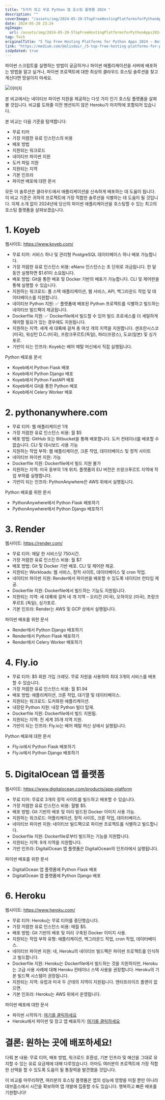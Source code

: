```yaml
---
title: "5가지 최고 무료 Python 앱 호스팅 플랫폼 2024 "
description: ""
coverImage: "/assets/img/2024-05-20-5TopFreeHostingPlatformsforPythonApps2024BestHerokuAlternatives_0.png"
date: 2024-05-20 23:24
ogImage:
  url: /assets/img/2024-05-20-5TopFreeHostingPlatformsforPythonApps2024BestHerokuAlternatives_0.png
tag: Tech
originalTitle: "5 Top Free Hosting Platforms for Python Apps 2024 — Best Heroku Alternatives"
link: "https://medium.com/@alisdair_/5-top-free-hosting-platforms-for-python-apps-2024-best-heroku-alternatives-c31c0a2837d1"
isUpdated: true
---
```


파이썬 스크립트를 실행하는 방법이 궁금하거나 파이썬 애플리케이션을 서버에 배포하는 방법을 알고 싶거나, 파이썬 프로젝트에 대한 최상의 클라우드 호스팅 솔루션을 찾고 계신다면 망설이지 마세요.

![이미지](/assets/img/2024-05-20-5TopFreeHostingPlatformsforPythonApps2024BestHerokuAlternatives_0.png)

본 비교에서는 네이티브 파이썬 지원을 제공하는 다섯 가지 인기 호스팅 플랫폼을 살펴볼 것입니다. 비교를 도와줄 이전 멘션되지 않은 Heroku가 마지막에 포함되어 있습니다.

본 비교는 다음 기준을 탐색합니다:

<!-- seedividend - 사각형 -->

<ins class="adsbygoogle"
     style="display:block"
     data-ad-client="ca-pub-4877378276818686"
     data-ad-slot="1898504329"
     data-ad-format="auto"
     data-full-width-responsive="true"></ins>

<script>
     (adsbygoogle = window.adsbygoogle || []).push({});
</script>

- 무료 티어
- 가장 저렴한 유료 인스턴스의 비용
- 배포 방법
- 지원되는 워크로드
- 네이티브 파이썬 지원
- 도커 파일 지원
- 지원되는 지역
- 기본 인프라
- 파이썬 배포에 대한 문서

모든 이 솔루션은 클라우드에서 애플리케이션을 신속하게 배포하는 데 도움이 됩니다. 이 비교 기준은 귀하의 프로젝트에 가장 적합한 솔루션을 식별하는 데 도움이 될 것입니다. 이제 소개 없이 2024년에 당신의 파이썬 애플리케이션을 호스팅할 수 있는 최고의 호스팅 플랫폼을 살펴보겠습니다.

# 1. Koyeb

웹사이트: https://www.koyeb.com/

<!-- seedividend - 사각형 -->

<ins class="adsbygoogle"
     style="display:block"
     data-ad-client="ca-pub-4877378276818686"
     data-ad-slot="1898504329"
     data-ad-format="auto"
     data-full-width-responsive="true"></ins>

<script>
     (adsbygoogle = window.adsbygoogle || []).push({});
</script>

- 무료 티어: 서비스 하나 및 관리형 PostgreSQL 데이터베이스 하나 배포 가능합니다.
- 가장 저렴한 유료 인스턴스 비용: eNano 인스턴스는 초 단위로 과금됩니다. 한 달 동안 실행하면 $1.61이 소요됩니다.
- 배포 방법: Git을 통한 배포 및 Docker 기반의 배포가 가능합니다. CLI 및 제어판을 통해 실행할 수 있습니다.
- 지원하는 워크로드: 풀 스택 애플리케이션, 웹 서비스, API, 백그라운드 작업 및 데이터베이스를 지원합니다.
- 네이티브 Python 지원: ✅ 플랫폼에 배포된 Python 프로젝트를 식별하고 빌드하는 네이티브 빌드팩이 제공됩니다.
- Dockerfile 지원: ✅ Dockerfile에서 빌드할 수 있어 빌드 프로세스를 더 세밀하게 제어할 필요가 있는 경우에도 지원됩니다.
- 지원하는 지역: 세계 세 대륙에 걸쳐 총 여섯 개의 지역을 지원합니다. 샌프란시스코(미국), 워싱턴 D.C.(미국), 프랑크푸르트(독일), 파리(프랑스), 도쿄(일본) 및 싱가포르.
- 기반이 되는 인프라: Koyeb는 베어 메탈 머신에서 직접 실행됩니다.

Python 배포용 문서

- Koyeb에서 Python Flask 배포
- Koyeb에서 Python Django 배포
- Koyeb에서 Python FastAPI 배포
- Koyeb에서 Git을 통한 Python 배포
- Koyeb에서 Celery Worker 배포

# 2. pythonanywhere.com

<!-- seedividend - 사각형 -->

<ins class="adsbygoogle"
     style="display:block"
     data-ad-client="ca-pub-4877378276818686"
     data-ad-slot="1898504329"
     data-ad-format="auto"
     data-full-width-responsive="true"></ins>

<script>
     (adsbygoogle = window.adsbygoogle || []).push({});
</script>

- 무료 티어: 웹 애플리케이션 1개
- 가장 저렴한 유료 인스턴스 비용: 월 $5
- 배포 방법: GitHub 또는 Bitbucket을 통해 배포합니다. 도커 컨테이너를 배포할 수 없습니다. CLI 및 대시보드 사용 가능
- 지원하는 작업 부하: 웹 애플리케이션, 크론 작업, 데이터베이스 및 정적 사이트
- 네이티브 파이썬 지원: 가능
- Dockerfile 지원: Dockerfile에서 빌드 지원 불가
- 지원하는 지역: 미국 동부의 1개 위치. 플랫폼의 EU 버전은 프랑크푸르트 지역에 작업 부하를 실행합니다.
- 기반이 되는 인프라: PythonAnywhere은 AWS 위에서 실행됩니다.

Python 배포를 위한 문서

- PythonAnywhere에서 Python Flask 배포하기
- PythonAnywhere에서 Python Django 배포하기

# 3. Render

<!-- seedividend - 사각형 -->

<ins class="adsbygoogle"
     style="display:block"
     data-ad-client="ca-pub-4877378276818686"
     data-ad-slot="1898504329"
     data-ad-format="auto"
     data-full-width-responsive="true"></ins>

<script>
     (adsbygoogle = window.adsbygoogle || []).push({});
</script>

웹사이트: https://render.com/

- 무료 티어: 매달 한 서비스당 750시간.
- 가장 저렴한 유료 인스턴스 비용: 월 $7.
- 배포 방법: Git 및 Docker 기반 배포. CLI 및 제어판 제공.
- 지원되는 Workloads: 웹 서비스, 정적 사이트, 데이터베이스 및 cron 작업.
- 네이티브 파이썬 지원: Render에서 파이썬을 배포할 수 있도록 네이티브 런타임 제공.
- Dockerfile 지원: Dockerfile에서 빌드하는 기능도 지원됩니다.
- 지원되는 지역: 세 대륙에 걸쳐 네 개 지역 – 오리건 (미국), 오하이오 (미국), 프랑크푸르트 (독일), 싱가포르.
- 기본 인프라: Render는 AWS 및 GCP 상에서 실행됩니다.

파이썬 배포를 위한 문서

- Render에서 Python Django 배포하기
- Render에서 Python Flask 배포하기
- Render에서 Celery Worker 배포하기

<!-- seedividend - 사각형 -->

<ins class="adsbygoogle"
     style="display:block"
     data-ad-client="ca-pub-4877378276818686"
     data-ad-slot="1898504329"
     data-ad-format="auto"
     data-full-width-responsive="true"></ins>

<script>
     (adsbygoogle = window.adsbygoogle || []).push({});
</script>

# 4. Fly.io

- 무료 티어: $5 회원 가입 크레딧. 무료 자원을 사용하여 최대 3개의 서비스를 배포할 수 있습니다.
- 가장 저렴한 유료 인스턴스 비용: 월 $1.94
- 배포 방법: 애플리케이션, 크론 작업, 대기열 및 데이터베이스.
- 지원되는 워크로드: 도커화된 애플리케이션.
- 내장된 Python 지원: 내장 Python 빌더 탑재.
- Dockerfile 지원: Dockerfile에서 빌드 지원됨.
- 지원되는 지역: 전 세계 35개 지역 지원.
- 기반이 되는 인프라: Fly.io는 베어 메탈 머신 상에서 실행됩니다.

Python 배포에 대한 문서

- Fly.io에서 Python Flask 배포하기
- Fly.io에서 Python Django 배포하기

<!-- seedividend - 사각형 -->

<ins class="adsbygoogle"
     style="display:block"
     data-ad-client="ca-pub-4877378276818686"
     data-ad-slot="1898504329"
     data-ad-format="auto"
     data-full-width-responsive="true"></ins>

<script>
     (adsbygoogle = window.adsbygoogle || []).push({});
</script>

# 5. DigitalOcean 앱 플랫폼

웹사이트: https://www.digitalocean.com/products/app-platform

- 무료 티어: 무료로 3개의 정적 사이트를 빌드하고 배포할 수 있습니다.
- 가장 저렴한 유료 인스턴스 비용: 월별 $5.
- 배포 방법: Git 기반의 배포 및 미리 빌드된 Docker 이미지 사용 가능.
- 지원하는 워크로드: 어플리케이션, 정적 사이트, 크론 작업, 데이터베이스.
- 네이티브 파이썬 지원: 네이티브 빌드팩으로 파이썬 프로젝트를 식별하고 빌드합니다.
- Dockerfile 지원: Dockerfile로부터 빌드하는 기능을 지원합니다.
- 지원되는 지역: 9개 지역을 지원합니다.
- 기반 인프라: DigitalOcean 앱 플랫폼은 DigitalOcean의 인프라에서 실행됩니다.

파이썬 배포를 위한 문서

<!-- seedividend - 사각형 -->

<ins class="adsbygoogle"
     style="display:block"
     data-ad-client="ca-pub-4877378276818686"
     data-ad-slot="1898504329"
     data-ad-format="auto"
     data-full-width-responsive="true"></ins>

<script>
     (adsbygoogle = window.adsbygoogle || []).push({});
</script>

- DigitalOcean 앱 플랫폼에 Python Flask 배포
- DigitalOcean 앱 플랫폼에 Python Django 배포

# 6. Heroku

웹사이트: https://www.heroku.com/

- 무료 티어: Heroku는 무료 티어를 중단했습니다.
- 가장 저렴한 유료 인스턴스 비용: 매월 $5.
- 배포 방법: Git 기반의 배포 및 미리 구축된 Docker 이미지 사용.
- 지원되는 작업 부하 유형: 애플리케이션, 백그라운드 작업, cron 작업, 데이터베이스.
- 네이티브 파이썬 지원: 네, Heroku의 네이티브 빌드팩은 파이썬 프로젝트를 인식하고 빌드합니다.
- Dockerfile 지원: Heroku는 Dockerfile에서 빌드하는 것을 지원하지만, Heroku는 고급 사용 사례에 대해 Heroku 컨테이너 스택 사용을 권장합니다. Heroku의 기본 빌드팩 시스템이 권장됩니다.
- 지원되는 지역: 유럽과 미국 두 군데의 지역이 지원됩니다. 엔터프라이즈 플랜이 없으면.
- 기본 인프라: Heroku는 AWS 위에서 운영됩니다.

<!-- seedividend - 사각형 -->

<ins class="adsbygoogle"
     style="display:block"
     data-ad-client="ca-pub-4877378276818686"
     data-ad-slot="1898504329"
     data-ad-format="auto"
     data-full-width-responsive="true"></ins>

<script>
     (adsbygoogle = window.adsbygoogle || []).push({});
</script>

파이썬 배포에 대한 문서

- 파이썬 시작하기: [여기를 클릭하세요](https://devcenter.heroku.com/articles/getting-started-with-python)
- Heroku에서 파이썬 및 장고 앱 배포하기: [여기를 클릭하세요](https://devcenter.heroku.com/articles/deploying-python)

# 결론: 원하는 곳에 배포하세요!

다뤄 본 내용: 무료 티어, 배포 방법, 워크로드 호환성, 기본 인프라 및 예산을 그대로 유지할 수 있는 유료 요금제에 대해 다루었습니다. 아마도 여러분의 프로젝트에 가장 적합한 선택을 할 수 있도록 도움이 될 통찰력을 발견했을 것입니다.

<!-- seedividend - 사각형 -->

<ins class="adsbygoogle"
     style="display:block"
     data-ad-client="ca-pub-4877378276818686"
     data-ad-slot="1898504329"
     data-ad-format="auto"
     data-full-width-responsive="true"></ins>

<script>
     (adsbygoogle = window.adsbygoogle || []).push({});
</script>

이 비교를 마무리하면, 여러분의 호스팅 플랫폼은 앱의 성능에 영향을 미칠 뿐만 아니라 데브옵스에서 시간을 확보하여 앱 개발에 집중할 수도 있습니다. 행복하고 빠른 배포를 기원합니다!

